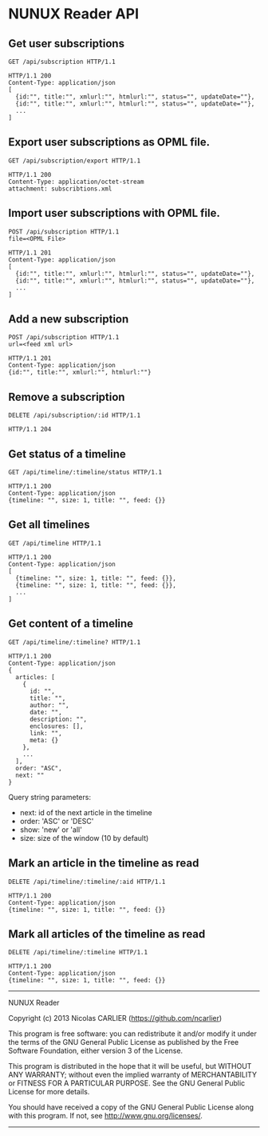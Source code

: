 # NUNUX Reader API

## Get user subscriptions

    GET /api/subscription HTTP/1.1

    HTTP/1.1 200
    Content-Type: application/json
    [
      {id:"", title:"", xmlurl:"", htmlurl:"", status="", updateDate=""},
      {id:"", title:"", xmlurl:"", htmlurl:"", status="", updateDate=""},
      ...
    ]

## Export user subscriptions as OPML file.

    GET /api/subscription/export HTTP/1.1

    HTTP/1.1 200
    Content-Type: application/octet-stream
    attachment: subscribtions.xml

## Import user subscriptions with OPML file.

    POST /api/subscription HTTP/1.1
    file=<OPML File>

    HTTP/1.1 201
    Content-Type: application/json
    [
      {id:"", title:"", xmlurl:"", htmlurl:"", status="", updateDate=""},
      {id:"", title:"", xmlurl:"", htmlurl:"", status="", updateDate=""},
      ...
    ]

## Add a new subscription

    POST /api/subscription HTTP/1.1
    url=<feed xml url>

    HTTP/1.1 201
    Content-Type: application/json
    {id:"", title:"", xmlurl:"", htmlurl:""}

## Remove a subscription

    DELETE /api/subscription/:id HTTP/1.1

    HTTP/1.1 204

## Get status of a timeline

    GET /api/timeline/:timeline/status HTTP/1.1

    HTTP/1.1 200
    Content-Type: application/json
    {timeline: "", size: 1, title: "", feed: {}}

## Get all timelines

    GET /api/timeline HTTP/1.1

    HTTP/1.1 200
    Content-Type: application/json
    [
      {timeline: "", size: 1, title: "", feed: {}},
      {timeline: "", size: 1, title: "", feed: {}},
      ...
    ]

## Get content of a timeline

    GET /api/timeline/:timeline? HTTP/1.1

    HTTP/1.1 200
    Content-Type: application/json
    {
      articles: [
        {
          id: "",
          title: "",
          author: "",
          date: "",
          description: "",
          enclosures: [],
          link: "",
          meta: {}
        },
        ...
      ],
      order: "ASC",
      next: ""
    }

Query string parameters:

 - next: id of the next article in the timeline
 - order: 'ASC' or 'DESC'
 - show: 'new' or 'all'
 - size: size of the window (10 by default)

## Mark an article in the timeline as read

    DELETE /api/timeline/:timeline/:aid HTTP/1.1

    HTTP/1.1 200
    Content-Type: application/json
    {timeline: "", size: 1, title: "", feed: {}}

## Mark all articles of the timeline as read

    DELETE /api/timeline/:timeline HTTP/1.1

    HTTP/1.1 200
    Content-Type: application/json
    {timeline: "", size: 1, title: "", feed: {}}


------------------------------------------------------------------------------

NUNUX Reader

Copyright (c) 2013 Nicolas CARLIER (https://github.com/ncarlier)

This program is free software: you can redistribute it and/or modify
it under the terms of the GNU General Public License as published by
the Free Software Foundation, either version 3 of the License.

This program is distributed in the hope that it will be useful,
but WITHOUT ANY WARRANTY; without even the implied warranty of
MERCHANTABILITY or FITNESS FOR A PARTICULAR PURPOSE.  See the
GNU General Public License for more details.

You should have received a copy of the GNU General Public License
along with this program.  If not, see <http://www.gnu.org/licenses/>.

------------------------------------------------------------------------------
